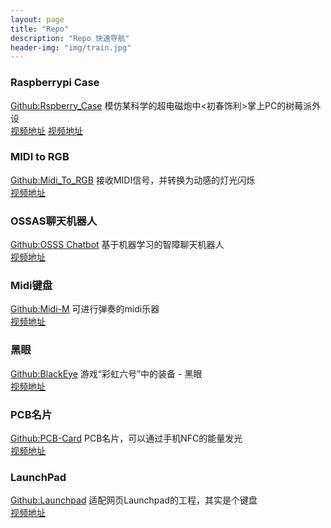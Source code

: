 ```yaml
---
layout: page
title: "Repo"
description: "Repo 快速导航"
header-img: "img/train.jpg"
---
```


### Raspberrypi Case

[Github:Rspberry_Case](https://github.com/Dimsmary/Raspberry_Case) 模仿某科学的超电磁炮中<初春饰利>掌上PC的树莓派外设  
[视频地址](https://www.bilibili.com/video/BV1jz4y1d7v1)
[视频地址](https://www.bilibili.com/video/BV1aC4y1H78w)

### MIDI to RGB

[Github:Midi_To_RGB](https://github.com/Dimsmary/Midi_To_RGB) 接收MIDI信号，并转换为动感的灯光闪烁  
[视频地址](https://www.bilibili.com/video/BV1aC4y1H78w)

### OSSAS聊天机器人

[Github:OSSS Chatbot](https://github.com/Dimsmary/Ossas_ChatBot) 基于机器学习的智障聊天机器人  
[视频地址](https://www.bilibili.com/video/BV1LQ4y1K7r7/)

### Midi键盘
[Github:Midi-M](https://github.com/Dimsmary/Midi-M) 可进行弹奏的midi乐器  
[视频地址](https://www.bilibili.com/video/av87561317)

### 黑眼  

[Github:BlackEye](https://github.com/Dimsmary/BlackEye) 游戏“彩虹六号”中的装备 - 黑眼  
[视频地址](https://www.bilibili.com/video/av79494813)

### PCB名片  

[Github:PCB-Card](https://github.com/Dimsmary/PCB-Card) PCB名片，可以通过手机NFC的能量发光  
[视频地址](https://www.bilibili.com/video/av68564711)

### LaunchPad  

[Github:Launchpad](https://github.com/Dimsmary/MagePad) 适配网页Launchpad的工程，其实是个键盘  
[视频地址](https://www.bilibili.com/video/av67710146)

